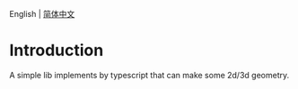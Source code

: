 English | [简体中文](./readme.cn.md)

# Introduction

A simple lib implements by typescript that can make some 2d/3d geometry.